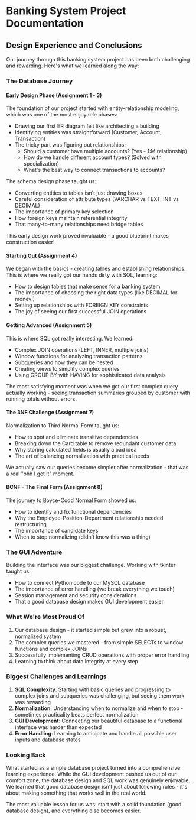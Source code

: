 # Banking System Project Documentation

## Design Experience and Conclusions

Our journey through this banking system project has been both challenging and rewarding. Here's what we learned along the way:

### The Database Journey

#### Early Design Phase (Assignment 1 - 3)
The foundation of our project started with entity-relationship modeling, which was one of the most enjoyable phases:
- Drawing our first ER diagram felt like architecting a building
- Identifying entities was straightforward (Customer, Account, Transaction)
- The tricky part was figuring out relationships:
  - Should a customer have multiple accounts? (Yes - 1:M relationship)
  - How do we handle different account types? (Solved with specialization)
  - What's the best way to connect transactions to accounts?

The schema design phase taught us:
- Converting entities to tables isn't just drawing boxes
- Careful consideration of attribute types (VARCHAR vs TEXT, INT vs DECIMAL)
- The importance of primary key selection
- How foreign keys maintain referential integrity
- That many-to-many relationships need bridge tables

This early design work proved invaluable - a good blueprint makes construction easier!

#### Starting Out (Assignment 4)
We began with the basics - creating tables and establishing relationships. This is where we really got our hands dirty with SQL, learning:
- How to design tables that make sense for a banking system
- The importance of choosing the right data types (like DECIMAL for money!)
- Setting up relationships with FOREIGN KEY constraints
- The joy of seeing our first successful JOIN operations


#### Getting Advanced (Assignment 5)
This is where SQL got really interesting. We learned:
- Complex JOIN operations (LEFT, INNER, multiple joins)
- Window functions for analyzing transaction patterns
- Subqueries and how they can be nested
- Creating views to simplify complex queries
- Using GROUP BY with HAVING for sophisticated data analysis

The most satisfying moment was when we got our first complex query actually working - seeing transaction summaries grouped by customer with running totals without errors.

#### The 3NF Challenge (Assignment 7)
Normalization to Third Normal Form taught us:
- How to spot and eliminate transitive dependencies
- Breaking down the Card table to remove redundant customer data
- Why storing calculated fields is usually a bad idea
- The art of balancing normalization with practical needs

We actually saw our queries become simpler after normalization - that was a real "ohh I get it" moment.

#### BCNF - The Final Form (Assignment 8)
The journey to Boyce-Codd Normal Form showed us:
- How to identify and fix functional dependencies
- Why the Employee-Position-Department relationship needed restructuring
- The importance of candidate keys
- When to stop normalizing (didn't know this was a thing)

### The GUI Adventure
Building the interface was our biggest challenge. Working with tkinter taught us:
- How to connect Python code to our MySQL database
- The importance of error handling (we break everything we touch)
- Session management and security considerations
- That a good database design makes GUI development easier

### What We're Most Proud Of
1. Our database design - it started simple but grew into a robust, normalized system
2. The complex queries we mastered - from simple SELECTs to window functions and complex JOINs
3. Successfully implementing CRUD operations with proper error handling
4. Learning to think about data integrity at every step

### Biggest Challenges and Learnings
1. **SQL Complexity**: Starting with basic queries and progressing to complex joins and subqueries was challenging, but seeing them work was rewarding
2. **Normalization**: Understanding when to normalize and when to stop - sometimes practicality beats perfect normalization
3. **GUI Development**: Connecting our beautiful database to a functional interface was harder than expected
4. **Error Handling**: Learning to anticipate and handle all possible user inputs and database states

### Looking Back
What started as a simple database project turned into a comprehensive learning experience. While the GUI development pushed us out of our comfort zone, the database design and SQL work was genuinely enjoyable. We learned that good database design isn't just about following rules - it's about making something that works well in the real world.

The most valuable lesson for us was: start with a solid foundation (good database design), and everything else becomes easier. 
